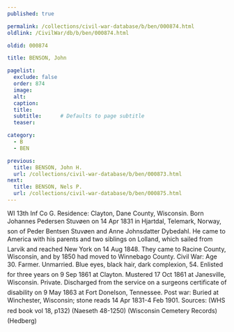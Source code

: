 ```yaml
---
published: true

permalink: /collections/civil-war-database/b/ben/000874.html
oldlink: /CivilWar/db/b/ben/000874.html

oldid: 000874

title: BENSON, John

pagelist:
  exclude: false
  order: 874
  image: 
  alt:
  caption:
  title:
  subtitle:      # Defaults to page subtitle
  teaser:

category: 
  - B 
  - BEN

previous:
  title: BENSON, John H.
  url: /collections/civil-war-database/b/ben/000873.html  
next:
  title: BENSON, Nels P.
  url: /collections/civil-war-database/b/ben/000875.html   
---
```

WI 13th Inf Co G. Residence: Clayton, Dane County, Wisconsin. Born &#147;Johannes Pedersen Stuv&oslash;en&#148; on 14 Apr 1831 in Hjartdal, Telemark, Norway, son of Peder Bentsen Stuv&oslash;en and Anne Johnsdatter Dybedahl. He came to America with his parents and two siblings on &#147;Lolland&#148;, which sailed from Larvik and reached New York on 14 Aug 1848. They came to Racine County, Wisconsin, and by 1850 had moved to Winnebago County. Civil War: Age 30. Farmer. Unmarried. Blue eyes, black hair, dark complexion, 5&#146;4&#148;. Enlisted for three years on 9 Sep 1861 at Clayton. Mustered 17 Oct 1861 at Janesville, Wisconsin. Private. Discharged from the service on a surgeon&#146;s certificate of disability on 9 May 1863 at Fort Donelson, Tennessee. Post war: Buried at Winchester, Wisconsin; stone reads &#147;14 Apr 1831-4 Feb 1901&#148;. Sources: (WHS red book vol 18, p132) (Naeseth &#146;48-1250) (Wisconsin Cemetery Records) (Hedberg)